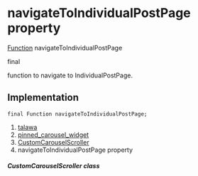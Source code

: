 
<div>

# navigateToIndividualPostPage property

</div>


[Function](https://api.flutter.dev/flutter/dart-core/Function-class.html)
navigateToIndividualPostPage


final




function to navigate to IndividualPostPage.



## Implementation

``` language-dart
final Function navigateToIndividualPostPage;
```







1.  [talawa](../../index.html)
2.  [pinned_carousel_widget](../../widgets_pinned_carousel_widget/)
3.  [CustomCarouselScroller](../../widgets_pinned_carousel_widget/CustomCarouselScroller-class.html)
4.  navigateToIndividualPostPage property

##### CustomCarouselScroller class







